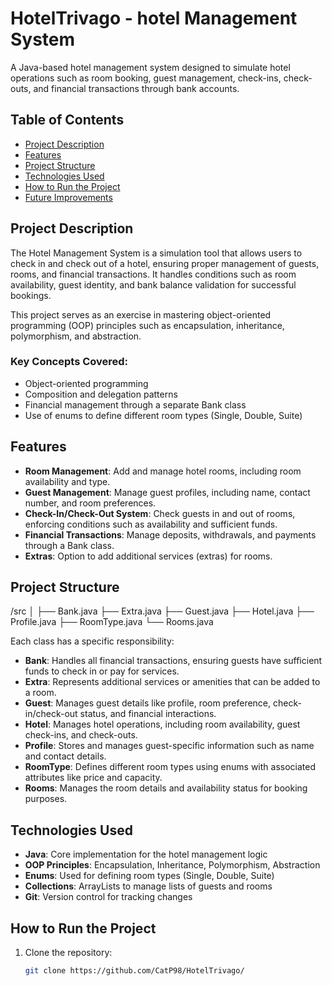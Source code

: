 # HotelTrivago - hotel Management System

A Java-based hotel management system designed to simulate hotel operations such as room booking, guest management, check-ins, check-outs, and financial transactions through bank accounts.

## Table of Contents
- [Project Description](#project-description)
- [Features](#features)
- [Project Structure](#project-structure)
- [Technologies Used](#technologies-used)
- [How to Run the Project](#how-to-run-the-project)
- [Future Improvements](#future-improvements)

## Project Description
The Hotel Management System is a simulation tool that allows users to check in and check out of a hotel, ensuring proper management of guests, rooms, and financial transactions. It handles conditions such as room availability, guest identity, and bank balance validation for successful bookings.

This project serves as an exercise in mastering object-oriented programming (OOP) principles such as encapsulation, inheritance, polymorphism, and abstraction.

### Key Concepts Covered:
- Object-oriented programming
- Composition and delegation patterns
- Financial management through a separate Bank class
- Use of enums to define different room types (Single, Double, Suite)

## Features
- **Room Management**: Add and manage hotel rooms, including room availability and type.
- **Guest Management**: Manage guest profiles, including name, contact number, and room preferences.
- **Check-In/Check-Out System**: Check guests in and out of rooms, enforcing conditions such as availability and sufficient funds.
- **Financial Transactions**: Manage deposits, withdrawals, and payments through a Bank class.
- **Extras**: Option to add additional services (extras) for rooms.

## Project Structure
/src │ ├── Bank.java ├── Extra.java ├── Guest.java ├── Hotel.java ├── Profile.java ├── RoomType.java └── Rooms.java

Each class has a specific responsibility:
- **Bank**: Handles all financial transactions, ensuring guests have sufficient funds to check in or pay for services.
- **Extra**: Represents additional services or amenities that can be added to a room.
- **Guest**: Manages guest details like profile, room preference, check-in/check-out status, and financial interactions.
- **Hotel**: Manages hotel operations, including room availability, guest check-ins, and check-outs.
- **Profile**: Stores and manages guest-specific information such as name and contact details.
- **RoomType**: Defines different room types using enums with associated attributes like price and capacity.
- **Rooms**: Manages the room details and availability status for booking purposes.

## Technologies Used
- **Java**: Core implementation for the hotel management logic
- **OOP Principles**: Encapsulation, Inheritance, Polymorphism, Abstraction
- **Enums**: Used for defining room types (Single, Double, Suite)
- **Collections**: ArrayLists to manage lists of guests and rooms
- **Git**: Version control for tracking changes

## How to Run the Project
1. Clone the repository:
   ```bash
   git clone https://github.com/CatP98/HotelTrivago/

